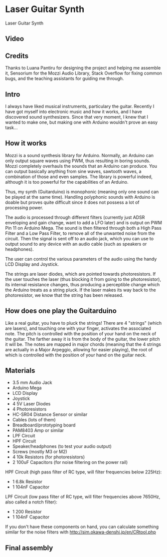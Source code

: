 # Laser Guitar Synth
Laser Guitar Synth

## Video

## Credits
Thanks to Luana Pantiru for designing the project and helping me assemble it, Sensorium for the Mozzi Audio Library, Stack Overflow for fixing common bugs, and the teaching assistants for guiding me through.

## Intro
I always have liked musical instruments, particulary the guitar. Recently I have got myself into electronic music and how it works, and I have discovered sound synthesizers. Since that very moment, I knew that I wanted to make one, but making one with Arduino wouldn't prove an easy task...

## How it works
Mozzi is a sound synthesis library for Arduino. Normally, an Arduino can only output square waves using PWM, thus resulting in boring sounds. Mozzi completely overhauls the sounds that an Arduino can produce. You can output basically anything from sine waves, sawtooth waves, a combination of those and even samples. The library is powerful indeed, although it is too powerful for the capabilities of an Arduino.

Thus, my synth (Guitarduino) is monophonic (meaning only one sound can be played at the same time). Handling polyphonic sounds with Arduino is doable but proves quite difficult since it does not possess a lot of processing power. 

The audio is processed through different filters (currently just ADSR enveloping and gain change, want to add a LFO later) and is output on PWM Pin 11 on Arduino Mega. The sound is then filtered through both a High Pass Filter and a Low Pass Filter, to remove all of the unwanted noise from the circuit. Then the signal is sent off to an audio jack, which you can use to output sound to any device with an audio cable (such as speakers or headphones).

The user can control the various parameters of the audio using the handy LCD Display and Joystick.

The strings are laser diodes, which are pointed towards photoresistors. If the user touches the laser (thus blocking it from going to the photoresistor), its internal resistance changes, thus producing a perceptible change which the Arduino treats as a string pluck. If the laser makes its way back to the photoresistor, we know that the string has been released.

## How does one play the Guitarduino
Like a real guitar, you have to pluck the strings! There are 4 "strings" (which are lasers), and touching one with your finger, activates the associated note. The pitch is controlled with the position of your hand on the neck of the guitar. The farther away it is from the body of the guitar, the lower pitch it will be. The notes are mapped in major chords (meaning that the 4 strings are actually in a Major Arpeggio, allowing for easier playing), the root of which is controlled with the position of your hand on the guitar neck.

## Materials
- 3.5 mm Audio Jack
- Arduino Mega
- LCD Display
- Joystick
- 4 5V Laser Diodes
- 4 Photoresistors
- HC-SR04 Distance Sensor or similar
- Cables (lots of them)
- Breadboard/prototyping board
- PAM8403 Amp or similar
- LPF Circuit
- HPF Circuit
- Speaker/headphones (to test your audio output)
- Screws (mostly M3 or M2)
- 4 10k Resistors (for photoresistors)
- 2 100uF Capacitors (for noise filtering on the power rail)

HPF Circuit (high pass filter of RC type, will filter frequencies below 225Hz):
- 1 6.8k Resistor
- 1 104nF Capacitor

LPF Circuit (low pass filter of RC type, will filter frequencies above 7650Hz, also called a notch filter):
- 1 200 Resistor
- 1 104nF Capacitor

If you don't have these components on hand, you can calculate something similar for the noise filters with http://sim.okawa-denshi.jp/en/CRtool.php

## Final assembly
